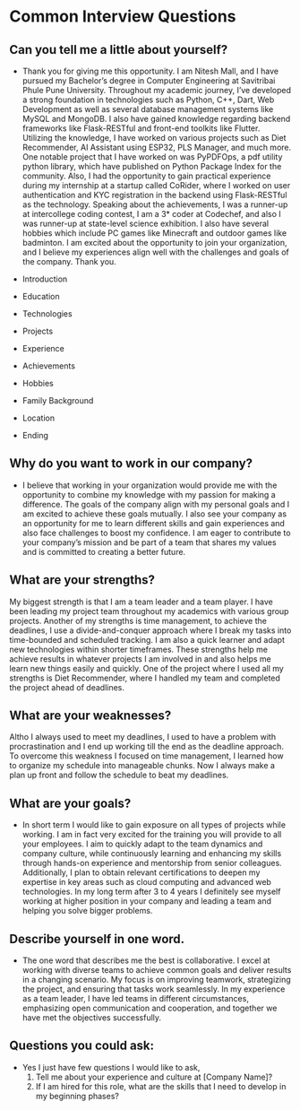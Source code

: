# Common Interview Questions

## Can you tell me a little about yourself?
- Thank you for giving me this opportunity. I am Nitesh Mall, and I have pursued my Bachelor’s degree in Computer Engineering at Savitribai Phule Pune University. Throughout my academic journey, I’ve developed a strong foundation in technologies such as Python, C++, Dart, Web Development as well as several database management systems like MySQL and MongoDB. I also have gained knowledge regarding backend frameworks like Flask-RESTful and front-end toolkits like Flutter. Utilizing the knowledge, I have worked on various projects such as Diet Recommender, AI Assistant using ESP32, PLS Manager, and much more. One notable project that I have worked on was PyPDFOps, a pdf utility python library, which  have published on Python Package Index for the community. Also, I had the opportunity to gain practical experience during my internship at a startup called CoRider, where I worked on user authentication and KYC registration in the backend using Flask-RESTful as the technology. Speaking about the achievements, I was a runner-up at intercollege coding contest, I am a 3* coder at Codechef, and also I was runner-up at state-level science exhibition. I also have several hobbies which include PC games like Minecraft and outdoor games like badminton. I am excited about the opportunity to join your organization, and I believe my experiences align well with the challenges and goals of the company. Thank you.

- Introduction
- Education
- Technologies
- Projects
- Experience
- Achievements
- Hobbies
- Family Background
- Location
- Ending

## Why do you want to work in our company?
- I believe that working in your organization would provide me with the opportunity to combine my knowledge with my passion for making a difference. The goals of the company align with my personal goals and I am excited to achieve these goals mutually. I also see your company as an opportunity for me to learn different skills and gain experiences and also face challenges to boost my confidence. I am eager to contribute to your company’s mission and be part of a team that shares my values and is committed to creating a better future.

## What are your strengths?
My biggest strength is that I am a team leader and a team player. I have been leading my project team throughout my academics with various group projects. Another of my strengths is time management, to achieve the deadlines, I use a divide-and-conquer approach where I break my tasks into time-bounded and scheduled tracking. I am also a quick learner and adapt new technologies within shorter timeframes. These strengths help me achieve results in whatever projects I am involved in and also helps me learn new things easily and quickly. One of the project where I used all my strengths is Diet Recommender, where I handled my team and completed the project ahead of deadlines.

## What are your weaknesses?
Altho I always used to meet my deadlines, I used to have a problem with procrastination and I end up working till the end as the deadline approach. To overcome this weakness I focused on time management, I learned how to organize my schedule into manageable chunks. Now I always make a plan up front and follow the schedule to beat my deadlines.

## What are your goals?
- In short term I would like to gain exposure on all types of projects while working. I am in fact very excited for the training you will provide to all your employees. I aim to quickly adapt to the team dynamics and company culture, while continuously learning and enhancing my skills through hands-on experience and mentorship from senior colleagues. Additionally, I plan to obtain relevant certifications to deepen my expertise in key areas such as cloud computing and advanced web technologies. In my long term after 3 to 4 years I definitely see myself working at higher position in your company and leading a team and helping you solve bigger problems.


## Describe yourself in one word.
- The one word that describes me the best is collaborative. I excel at working with diverse teams to achieve common goals and deliver results in a changing scenario. My focus is on improving teamwork, strategizing the project, and ensuring that tasks work seamlessly. In my experience as a team leader, I have led teams in different circumstances, emphasizing open communication and cooperation, and together we have met the objectives successfully.

## Questions you could ask:
- Yes I just have few questions I would like to ask,
    1. Tell me about your experience and culture at [Company Name]?
    2. If I am hired for this role, what are the skills that I need to develop in my beginning phases?